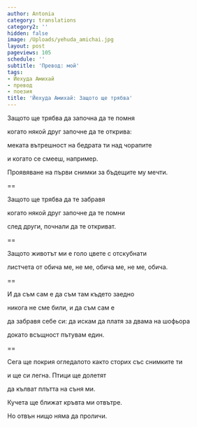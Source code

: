 ```yaml
---
author: Antonia
category: translations
category2: ''
hidden: false
image: /Uploads/yehuda_amichai.jpg
layout: post
pageviews: 105
schedule: ''
subtitle: 'Превод: мой'
tags:
- Йехуда Амихай
- превод
- поезия
title: 'Йехуда Амихай: Защото ще трябва'
---
```


Защото ще трябва да започна да те помня

когато някой друг започне да те открива:

меката вътрешност на бедрата ти над чорапите

и когато се смееш, например.

Проявяване на първи снимки за бъдещите му мечти.

\==

Защото ще трябва да те забравя

когато някой друг започне да те помни

след други, почнали да те откриват.

\==

Защото животът ми е голо цвете с отскубнати

листчета от обича ме, не ме, обича ме, не ме, обича.

\==

И да съм сам е да съм там където заедно

никога не сме били, и да съм сам е

да забравя себе си: да искам да платя за двама на шофьора

докато всъщност пътувам един.

\==

Сега ще покрия огледалото както сторих със снимките ти

и ще си легна. Птици ще долетят

да кълват плътта на съня ми.

Кучета ще ближат кръвта ми отвътре.

Но отвън нищо няма да проличи.